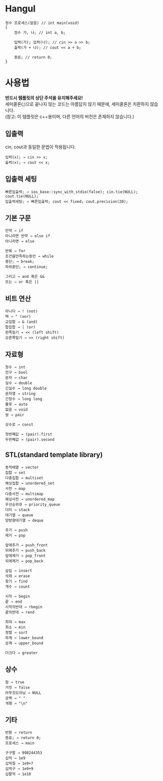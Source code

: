 # Hangul
```
정수 프로세스(없음) // int main(void)
{
    정수 가, 나; // int a, b;
    
    입력(가); 입력(나); // cin >> a >> b;
    출력(가 + 나); // cout << a + b;
    
    종료; // return 0;
}
```

# 사용법
**반드시 템플릿의 상단 주석을 유지해주세요!**<br>
세미콜론(;)으로 끝나지 않는 코드는 아름답지 않기 때문에, 세미콜론은 치환하지 않습니다.<br>
(참고: 이 템플릿은 c++용이며, 다른 언어의 버전은 존재하지 않습니다.)

## 입출력
cin, cout과 동일한 문법이 적용됩니다.
```
입력(x); → cin >> x;
출력(x); → cout << x;
```

## 입출력 세팅

```
빠른입출력; → ios_base::sync_with_stdio(false); cin.tie(NULL); cout.tie(NULL);
입출력세팅; → 빠른입출력; cout << fixed; cout.precision(20);
```

## 기본 구문

```
만약 → if
아니라면 만약 → else if
아니라면 → else

반복 → for
조건을만족하는동안 → while
중단; → break;
하위중단; → continue;

그리고 → and 혹은 &&
또는 → or 혹은 ||
```

## 비트 연산
```
아니다 → ! (not)
택 → ^ (xor)
교집합 → & (and)
합집합 → | (or)
왼쪽밀기 → << (left shift)
오른쪽밀기 → >> (right shift)
```

## 자료형

```
정수 → int
전구 → bool
문자 → char
실수 → double
긴실수 → long double
문자열 → string
긴정수 → long long
몰루 → auto
없음 → void
쌍 → pair

상수로 → const

첫번째값 → (pair).first
두번째값 → (pair).second
```

## STL(standard template library)

```
동적배열 → vector
집합 → set
다중집합 → multiset
해싱집합 → unordered_set
사전 → map
다중사전 → multimap
해싱사전 → unordered_map
우선순위큐 → priority_queue
더미 → stack
대기열 → queue
양방향대기열 → deque

추가 → push
제거 → pop

앞에추가 → push_front
뒤에추가 → push_back
앞에제거 → pop_front
뒤에제거 → pop_back

삽입 → insert
삭제 → erase
찾기 → find
개수 → count

시작 → begin
끝 → end
시작의반대 → rbegin
끝의반대 → rend

최대 → max
최소 → min
정렬 → sort
하계 → lower_bound
상계 → upper_bound

더크다 → greater
```

## 상수

```
참 → true
거짓 → false
아무것도아님 → NULL
공백 → " "
개행 → "\n"
```

## 기타

```
반환 → return
종료; → return 0;
프로세스 → main

구구팔 → 998244353
십억 → 1e9
십억칠 → 1e9+7
십억구 → 1e9+9
십팔억 → 1e18
```
